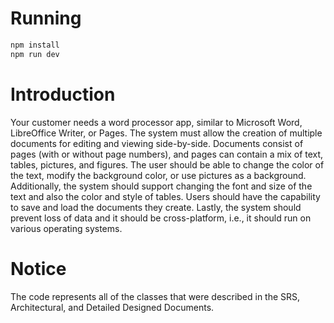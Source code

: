 # Running
```Bash
npm install
npm run dev
```

# Introduction

Your customer needs a word processor app, similar to Microsoft Word, LibreOffice Writer, or Pages. The system must allow the creation of multiple documents for editing and viewing side-by-side. Documents consist of pages (with or without page numbers), and pages can contain a mix of text, tables, pictures, and figures. The user should be able to change the color of the text, modify the background color, or use pictures as a background. Additionally, the system should support changing the font and size of the text and also the color and style of tables. Users should have the capability to save and load the documents they create. Lastly, the system should prevent loss of data and it should be cross-platform, i.e., it should run on various operating systems.

# Notice

The code represents all of the classes that were described in the SRS, Architectural, and Detailed Designed Documents. 
